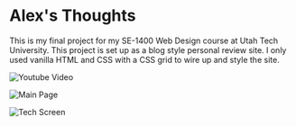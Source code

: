 # Alex's Thoughts

This is my final project for my SE-1400 Web Design course at Utah Tech University.  This project is set up as a blog style personal review site.  I only used vanilla HTML and CSS with a CSS grid to wire up and style the site.

![Youtube Video](https://youtu.be/lke5wOPK_7o)

![Main Page](home_screen.png)

![Tech Screen](tech_screen.png)
